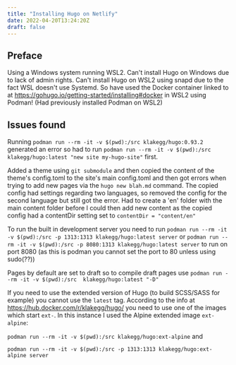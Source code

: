 ```yaml
---
title: "Installing Hugo on Netlify"
date: 2022-04-20T13:24:20Z
draft: false
---
```


## Preface

Using a Windows system running WSL2. Can't install Hugo on Windows due to lack of admin rights. Can't install Hugo on WSL2 using snapd due to the fact WSL doesn't use Systemd. So have used the Docker container linked to at <https://gohugo.io/getting-started/installing#docker> in WSL2 using Podman! (Had previously installed Podman on WSL2)

## Issues found

Running `podman run --rm -it -v $(pwd):/src klakegg/hugo:0.93.2` generated an error so had to run `podman run --rm -it -v $(pwd):/src  klakegg/hugo:latest "new site my-hugo-site"` first.

Added a theme using `git submodule` and then copied the content of the theme's config.toml to the site's main config.toml and then got errors when trying to add new pages via the `hugo new blah.md` command. The copied config had settings regarding two languages, so removed the config for the second language but still got the error. Had to create a 'en' folder with the main content folder before I could then add new content as the copied config had a contentDir setting set to `contentDir = "content/en"`

To run the built in development server you need to run `podman run --rm -it -v $(pwd):/src -p 1313:1313 klakegg/hugo:latest server` or `podman run --rm -it -v $(pwd):/src -p 8080:1313 klakegg/hugo:latest server` to run on port 8080 (as this is podman you cannot set the port to 80 unless using sudo(??))

Pages by default are set to draft so to compile draft pages use `podman run --rm -it -v $(pwd):/src  klakegg/hugo:latest "-D"`

If you need to use the extended version of Hugo (to build SCSS/SASS for example) you cannot use the `latest` tag. According to the info at <https://hub.docker.com/r/klakegg/hugo/> you need to use one of the images which start `ext-`. In this instance I used the Alpine extended image `ext-alpine`:

`podman run --rm -it -v $(pwd):/src klakegg/hugo:ext-alpine` and

`podman run --rm -it -v $(pwd):/src -p 1313:1313 klakegg/hugo:ext-alpine server`
